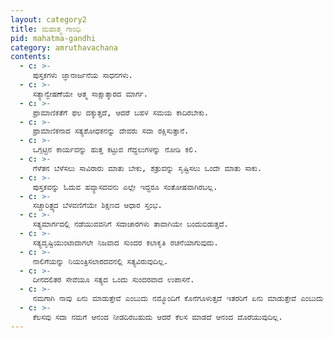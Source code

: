 ```yaml
---
layout: category2
title: ಮಹಾತ್ಮ ಗಾಂಧಿ
pid: mahatma-gandhi
category: amruthavachana
contents:
  - c: >- 
     ಪುಸ್ತಕಗಳು ಜ್ಞಾನಾರ್ಜನೆಯ ಸಾಧನಗಳು.
  - c: >- 
     ಸತ್ಯಾನ್ವೇಷಣೆಯೇ ಆತ್ಮ ಸಾಕ್ಷಾತ್ಕಾರದ ಮಾರ್ಗ.
  - c: >- 
     ಪ್ರಾಮಾಣಿಕತೆಗೆ ಫಲ ದಕ್ಕುತ್ತದೆ, ಆದರೆ ಬಹಳ ಸಮಯ ಕಾದಿರಬೇಕು.
  - c: >- 
     ಪ್ರಾಮಾಣಿಕನಾದ ಸತ್ಯಶೋಧಕನನ್ನು ದೇವರು ಸದಾ ರಕ್ಷಿಸುತ್ತಾನೆ.
  - c: >- 
     ಒಗ್ಗಟ್ಟಿನ ಕಾರ್ಯವನ್ನು ಹುತ್ತ ಕಟ್ಟುವ ಗೆದ್ದಲುಗಳನ್ನು ನೋಡಿ ಕಲಿ.
  - c: >- 
     ಗೆಳೆತನ ಬೆಳೆಸಲು ಸಾವಿರಾರು ಮಾತು ಬೇಕು, ಶತ್ರುವನ್ನು ಸೃಷ್ಟಿಸಲು ಒಂದೇ ಮಾತು ಸಾಕು.
  - c: >- 
     ಪುಸ್ತಕವನ್ನು ಓದುವ ಹವ್ಯಾಸದವನು ಎಲ್ಲೇ ಇದ್ದರೂ ಸಂತೋಷವಾಗಿರಬಲ್ಲ.
  - c: >- 
     ಸಚ್ಚಾರಿತ್ರ್ಯದ ಬೆಳವಣಿಗೆಯೇ ಶಿಕ್ಷಣದ ಆಧಾರ ಸ್ತಂಭ.
  - c: >- 
     ಸತ್ಯಮಾರ್ಗದಲ್ಲಿ ನಡೆಯುವವನಿಗೆ ಸದಾಚಾರಗಳು ತಾವಾಗಿಯೇ ಬಂದುಬಿಡುತ್ತದೆ.
  - c: >- 
     ಸತ್ಯದೃಷ್ಟಿಯುಂಟಾದಾಗಲೇ ನಿಜವಾದ ಸುಂದರ ಕಲಾಕೃತಿ ರಚನೆಯಾಗುವುದು.
  - c: >- 
     ನಾಲಿಗೆಯನ್ನು ನಿಯಂತ್ರಿಸಲಾರದವನಲ್ಲಿ ಸತ್ಯವಿರುವುದಿಲ್ಲ.
  - c: >- 
     ದೀನದಲಿತರ ಸೇವೆಯೂ ಸತ್ಯದ ಒಂದು ಸುಂದರವಾದ ಉಪಾಸನೆ.
  - c: >- 
     ನಮಗಾಗಿ ನಾವು ಏನು ಮಾಡುತ್ತೇವೆ ಎಂಬುದು ನಮ್ಮೊಂದಿಗೆ ಕೊನೆಗೂಳುತ್ತದೆ ಇತರರಿಗೆ ಏನು ಮಾಡುತ್ತೇವೆ ಎಂಬುದು ಶಾಶ್ವತವಾಗಿರುತ್ತದೆ.
  - c: >- 
     ಕೆಲಸವು ಸದಾ ನಮಗೆ ಆನಂದ ನೀಡದಿರಬಹುದು ಆದರೆ ಕೆಲಸ ಮಾಡದೆ ಆನಂದ ದೊರೆಯುವುದಿಲ್ಲ.
---
```


